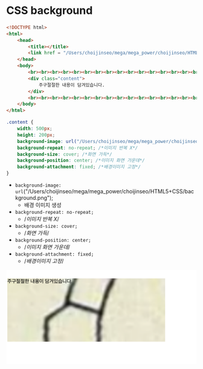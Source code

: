 <h1>CSS background</h1>

```html
<!DOCTYPE html>
<html>
    <head>
        <title></title>
        <link href = "/Users/choijinseo/mega/mega_power/choijinseo/HTML5+CSS/CSS background.css" rel="stylesheet">
    </head>
    <body>
        <br><br><br><br><br><br><br><br><br><br><br><br><br><br><br><br><br><br><br><br><br><br><br><br>
        <div class="content">
            주구절절한 내용이 담겨있습니다.
        </div>
        <br><br><br><br><br><br><br><br><br><br><br><br><br><br><br><br><br><br><br><br>
    </body>
</html>
```

```css
.content {
    width: 500px;
    height: 200px;
    background-image: url("/Users/choijinseo/mega/mega_power/choijinseo/HTML5+CSS/background.png");
    background-repeat: no-repeat; /*이미지 반복 X*/
    background-size: cover; /*화면 가득*/
    background-position: center; /*이미지 화면 가운데*/
    background-attachment: fixed; /*배경이미지 고정*/
}
```

- `background-image: url`("/Users/choijinseo/mega/mega_power/choijinseo/HTML5+CSS/background.png");
    - 배경 이미지 생성
- `background-repeat: no-repeat;`
    - /*이미지 반복 X*/
- `background-size: cover;`
    - /*화면 가득*/
- `background-position: center;`
    - /*이미지 화면 가운데*/
- `background-attachment: fixed;`
    - /*배경이미지 고정*/
        
<img src ="CSS background.png">